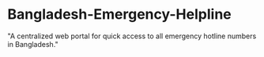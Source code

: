 # Bangladesh-Emergency-Helpline
"A centralized web portal for quick access to all emergency hotline numbers in Bangladesh."
